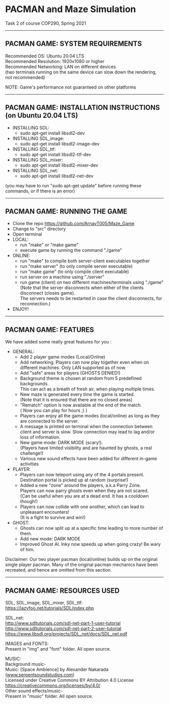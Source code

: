 # PACMAN and Maze Simulation  
Task 2 of course COP290, Spring 2021  

--------------------------------
PACMAN GAME: SYSTEM REQUIREMENTS  
--------------------------------  
Recommended OS: Ubuntu 20.04 LTS  
Recommended Resolution: 1920x1080 or higher  
Recommended Networking: LAN on different devices  
(two terminals running on the same device can slow down the rendering, not recommended)  

NOTE: Game's performance not guaranteed on other platforms  

------------------------------------------------------------
PACMAN GAME: INSTALLATION INSTRUCTIONS (on Ubuntu 20.04 LTS)  
------------------------------------------------------------
- INSTALLING SDL:  
	- sudo apt-get install libsdl2-dev  
- INSTALLING SDL_image:  
 	- sudo apt-get install libsdl2-image-dev  
- INSTALLING SDL_ttf:  
 	- sudo apt-get install libsdl2-ttf-dev  
- INSTALLING SDL_mixer:  
 	- sudo apt-get install libsdl2-mixer-dev  
- INSTALLING SDL_net:  
 	- sudo apt-get install libsdl2-net-dev  
	
(you may have to run "sudo apt-get update" before running these commands, or if there is an error)  

-----------------------------
PACMAN GAME: RUNNING THE GAME  
-----------------------------
- Clone the repo <https://github.com/ArnavT005/Maze_Game>  
- Change to "src" directory  
- Open terminal  
- LOCAL:  
  - run "make" or "make game"  
  - execute game by running the command "./game"  
- ONLINE:  
  - run "make" to compile both server-client executables together  
  - run "make server" (to only compile server executable)
  - run "make game" (to only compile client executable)
  - run server on a machine using "./server"  
  - run game (client) on two different machines/terminals using "./game"  
  (Note that the server disconnects when either of the clients disconnect (closes game).  
   The servers needs to be restarted in case the client disconnects, for reconnection.)  
- ENJOY!  

---------------------
PACMAN GAME: FEATURES
---------------------
We have added some really great features for you :  

- GENERAL:  
	- Add 2 player game modes (Local/Online)  
	- Add networking. Players can now play together even when on different machines. Only LAN supported as of now.
	- Add "safe" areas for players (GHOSTS DENIED!)  
	- Background theme is chosen at random from 5 predefined backgrounds.  
	  This can act as a breath of fresh air, when playing multiple times.  
	- New maze is generated every time the game is started.  
	  (Note that it is ensured that there are no closed areas)  
	- "Rematch" option is now available at the end of the match.  
	  ( Now you can play for hours ;) )  
	- Players can enjoy all the game modes (local/online) as long as they are connected to the server.  
	- A message is printed on terminal when the connection between client and server is slow. Slow connection may lead to lag and/or loss of information.
	- New game mode: DARK MODE (scary!).  
	  (Players have limited visibility and are haunted by ghosts, a real challenge!)  
	- Various new sound effects have been added for different in-game activities  
- PLAYER:  
	- Players can now teleport using any of the 4 portals present.  
	  Destination portal is picked up at random (surprise!)  
	- Added a new "zone" around the players, a.k.a Parry Zone.  
	  Players can now parry ghosts even when they are not scared.  
	  (Can be useful when you are at a dead end. It has a cooldown though!)  
	- Players can now collide with one another, which can lead to unpleasant encounters!  
	  (It is a fight to survive and win!)  
- GHOST:  
	- Ghosts can now split up at a specific time leading to more number of them.  
	- Add new mode: DARK MODE  
	- Improved Ghost AI. Inky now speeds up when going crazy! Be wary of him.  

Disclaimer: Our two player pacman (local/online) builds up on the original single player pacman. Many of the original pacman mechanics have been recreated, and hence are omitted from this section. 

---------------------------
PACMAN GAME: RESOURCES USED  
---------------------------
SDL, SDL_image, SDL_mixer, SDL_ttf:  
https://lazyfoo.net/tutorials/SDL/index.php  

SDL_net:  
http://www.sdltutorials.com/sdl-net-part-1-user-tutorial  
http://www.sdltutorials.com/sdl-net-part-2-user-tutorial  
https://www.libsdl.org/projects/SDL_net/docs/SDL_net.pdf  

IMAGES and FONTS:  
Present in "img" and "font" folder. All open source.  

MUSIC:  
Background music-  
Music: [Space Ambience] by Alexander Nakarada (www.serpentsoundstudios.com)  
Licensed under Creative Commons BY Attribution 4.0 License  
https://creativecommons.org/licenses/by/4.0/  
Other sound effects/music-  
Present in "music" folder. All open source.  



